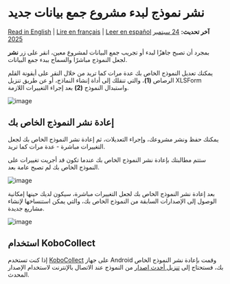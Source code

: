 # نشر نموذج لبدء مشروع جمع بيانات جديد
<a href="../deploy_form_new_project.html">Read in English</a> | <a href="../fr/deploy_form_new_project.html">Lire en français</a> | <a href="../es/deploy_form_new_project.html">Leer en español</a>
**آخر تحديث:** <a href="https://github.com/kobotoolbox/docs/blob/a14700f771e43d4c8576ee8081f23d197cdd5110/source/deploy_form_new_project.md" class="reference">24 سبتمبر 2025</a>

بمجرد أن تصبح جاهزًا لبدء أو تجريب جمع البيانات لمشروع معين، انقر على زر **نشر** لجعل النموذج مباشرًا والسماح ببدء جمع البيانات.

يمكنك تعديل النموذج الخاص بك عدة مرات كما تريد من خلال النقر على أيقونة القلم الرصاص **(1)**، والتي تنقلك إلى أداة إنشاء النماذج، أو عن طريق تنزيل XLSForm واستبدال النموذج **(2)** بعد إجراء التغييرات اللازمة.

![image](/images/deploy_form_new_project/deploy.jpg)

## إعادة نشر النموذج الخاص بك

يمكنك حفظ ونشر مشروعك، وإجراء التعديلات، ثم إعادة نشر النموذج الخاص بك لجعل التغييرات مباشرة - عدة مرات كما تريد.

ستتم مطالبتك بإعادة نشر النموذج الخاص بك عندما تكون قد أجريت تغييرات على النموذج الخاص بك لم تصبح عامة بعد.

![image](/images/deploy_form_new_project/redeploy.jpg)

بعد إعادة نشر النموذج الخاص بك لجعل التغييرات مباشرة، سيكون لديك حينها إمكانية الوصول إلى الإصدارات السابقة من النموذج الخاص بك، والتي يمكن استنساخها لإنشاء مشاريع جديدة.

![image](/images/deploy_form_new_project/previous_versions.png)

## استخدام KoboCollect

إذا كنت تستخدم [KoboCollect](https://support.kobotoolbox.org/kobocollect_on_android_latest.html) على جهاز Android وقمت بإعادة نشر النموذج الخاص بك، فستحتاج إلى [تنزيل أحدث إصدار](https://support.kobotoolbox.org/data_collection_kobocollect.html#downloading-forms) من النموذج عند الاتصال بالإنترنت لاستخدام الإصدار المحدث.